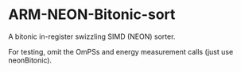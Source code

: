 # ARM-NEON-Bitonic-sort
A bitonic in-register swizzling SIMD (NEON) sorter.

For testing, omit the OmPSs and energy measurement calls (just use neonBitonic).
